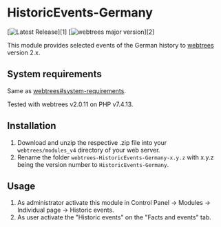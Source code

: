 # HistoricEvents-Germany
[![Latest Release](https://img.shields.io/static/v1?label=HistoricEvents-Germany&message=v1.0.3&color=green)][1]
[![webtrees major version](https://img.shields.io/badge/webtrees-v2.x-blue)][2]

This module provides selected events of the German history to [webtrees](https://github.com/fisharebest/webtrees) version 2.x.

## System requirements
Same as [webtrees#system-requirements](https://github.com/fisharebest/webtrees#system-requirements).

Tested with webtrees v2.0.11 on PHP v7.4.13.

## Installation
1. Download and unzip the respective .zip file into your `webtrees/modules_v4` directory of your web server.
2. Rename the folder `webtrees-HistoricEvents-Germany-x.y.z` with x.y.z being the version number to `HistoricEvents-Germany`.

## Usage
1. As administrator activate this module in Control Panel -> Modules -> Individual page -> Historic events.
2. As user activate the "Historic events" on the "Facts and events" tab.
